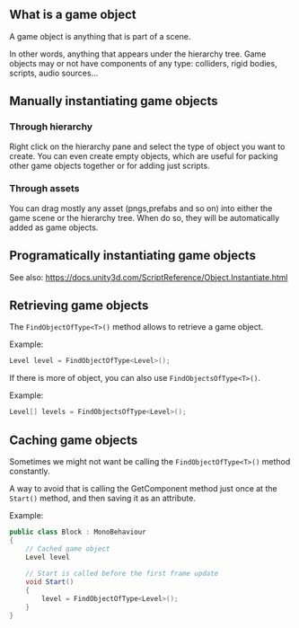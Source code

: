## What is a game object

A game object is anything that is part of a scene. 

In other words, anything that appears under the hierarchy tree.
Game objects may or not have components of any type: colliders, rigid bodies, scripts, audio sources...

## Manually instantiating game objects

### Through hierarchy

Right click on the hierarchy pane and select the type of object you want to create.
You can even create empty objects, which are useful for packing other game objects together or for adding just scripts.

### Through assets

You can drag mostly any asset (pngs,prefabs and so on) into either the game scene or the hierarchy tree. 
When do so, they will be automatically added as game objects.

## Programatically instantiating game objects


See also: https://docs.unity3d.com/ScriptReference/Object.Instantiate.html

## Retrieving game objects

The ``FindObjectOfType<T>()`` method allows to retrieve a game object.

Example:

```C#
Level level = FindObjectOfType<Level>();
```

If there is more of object, you can also use ``FindObjectsOfType<T>()``.

Example:

```C#
Level[] levels = FindObjectsOfType<Level>();
```

## Caching game objects

Sometimes we might not want be calling the ``FindObjectOfType<T>()`` method constantly.

A way to avoid that is calling the GetComponent method just once at the ``Start()`` method, and then saving it as an attribute.

Example:

```C#
public class Block : MonoBehaviour
{
    // Cached game object
    Level level
    
    // Start is called before the first frame update
    void Start()
    {
        level = FindObjectOfType<Level>();
    }
}
```


